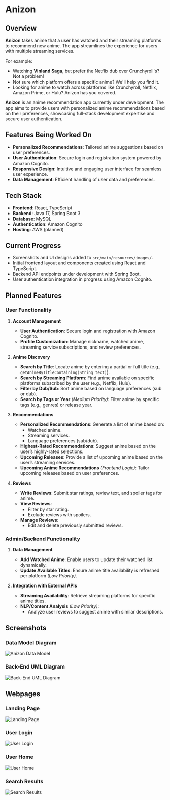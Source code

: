 # Anizon

## Overview
**Anizon** takes anime that a user has watched and their streaming platforms to recommend new anime. The app streamlines the experience for users with multiple streaming services.

For example:
- Watching **Vinland Saga**, but prefer the Netflix dub over Crunchyroll's? Not a problem!
- Not sure which platform offers a specific anime? We'll help you find it.
- Looking for anime to watch across platforms like Crunchyroll, Netflix, Amazon Prime, or Hulu? Anizon has you covered.

**Anizon** is an anime recommendation app currently under development. The app aims to provide users with personalized anime recommendations based on their preferences, showcasing full-stack development expertise and secure user authentication.

## Features Being Worked On
- **Personalized Recommendations**: Tailored anime suggestions based on user preferences.
- **User Authentication**: Secure login and registration system powered by Amazon Cognito.
- **Responsive Design**: Intuitive and engaging user interface for seamless user experience.
- **Data Management**: Efficient handling of user data and preferences.

## Tech Stack
- **Frontend**: React, TypeScript
- **Backend**: Java 17, Spring Boot 3
- **Database**: MySQL
- **Authentication**: Amazon Cognito
- **Hosting**: AWS (planned)

## Current Progress
- Screenshots and UI designs added to `src/main/resources/images/`.
- Initial frontend layout and components created using React and TypeScript.
- Backend API endpoints under development with Spring Boot.
- User authentication integration in progress using Amazon Cognito.

## Planned Features

### User Functionality
1. **Account Management**
    - **User Authentication**: Secure login and registration with Amazon Cognito.
    - **Profile Customization**: Manage nickname, watched anime, streaming service subscriptions, and review preferences.

2. **Anime Discovery**
    - **Search by Title**: Locate anime by entering a partial or full title (e.g., `getAnimeByTitleContaining(String text)`).
    - **Search by Streaming Platform**: Find anime available on specific platforms subscribed by the user (e.g., Netflix, Hulu).
    - **Filter by Dub/Sub**: Sort anime based on language preferences (sub or dub).
    - **Search by Tags or Year** *(Medium Priority)*: Filter anime by specific tags (e.g., genres) or release year.

3. **Recommendations**
    - **Personalized Recommendations**: Generate a list of anime based on:
        - Watched anime.
        - Streaming services.
        - Language preferences (sub/dub).
    - **Highest-Rated Recommendations**: Suggest anime based on the user’s highly-rated selections.
    - **Upcoming Releases**: Provide a list of upcoming anime based on the user’s streaming services.
    - **Upcoming Anime Recommendations** *(Frontend Logic)*: Tailor upcoming releases based on user preferences.

4. **Reviews**
    - **Write Reviews**: Submit star ratings, review text, and spoiler tags for anime.
    - **View Reviews**:
        - Filter by star rating.
        - Exclude reviews with spoilers.
    - **Manage Reviews**:
        - Edit and delete previously submitted reviews.

### Admin/Backend Functionality
1. **Data Management**
    - **Add Watched Anime**: Enable users to update their watched list dynamically.
    - **Update Available Titles**: Ensure anime title availability is refreshed per platform *(Low Priority)*.

2. **Integration with External APIs**
    - **Streaming Availability**: Retrieve streaming platforms for specific anime titles.
    - **NLP/Content Analysis** *(Low Priority)*:
        - Analyze user reviews to suggest anime with similar descriptions.


## Screenshots
### Data Model Diagram
![Anizon Data Model](src/main/resources/images/Anizon%20Data%20Model.png)

### Back-End UML Diagram
![Back-End UML Diagram](src/main/resources/images/ANIZON%20DRAFT-Back%20End%20UML.drawio.png)

## Webpages

### Landing Page
![Landing Page](src/main/resources/images/homePage.jpeg)

### User Login
![User Login](src/main/resources/images/userLogin.jpeg)

### User Home
![User Home](src/main/resources/images/userHome.jpeg)

### Search Results
![Search Results](src/main/resources/images/searchResults.jpeg)

